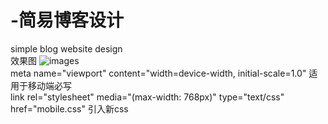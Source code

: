 # -简易博客设计
simple blog website design<br>
效果图
![images](https://github.com/bzy008/-simple-blog-design/blob/master/images/design%20sketch.png)
<br>
meta name="viewport" content="width=device-width, initial-scale=1.0" 适用于移动端必写 <br>
link rel="stylesheet" media="(max-width: 768px)" type="text/css" href="mobile.css" 引入新css
